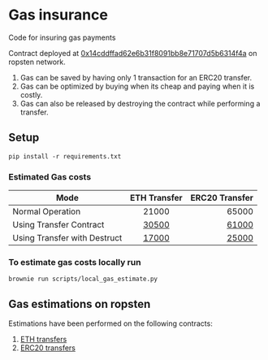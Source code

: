 # Gas insurance
Code for insuring gas payments


Contract deployed at [0x14cddffad62e6b31f8091bb8e71707d5b6314f4a](https://ropsten.etherscan.io/address/0x14cddffad62e6b31f8091bb8e71707d5b6314f4a) on ropsten network.

1. Gas can be saved by having only 1 transaction for an ERC20 transfer.
2. Gas can be optimized by buying when its cheap and paying when it is costly.
3. Gas can also be released by destroying the contract while performing a transfer.

## Setup
```
pip install -r requirements.txt
```

### Estimated Gas costs

| Mode        | ETH Transfer           | ERC20 Transfer  |
| ------------- |:-------------:| -----:|
| Normal Operation      | 21000 | 65000 |
| Using Transfer Contract      | [30500](https://ropsten.etherscan.io/tx/0x2eef3e445784a9e15f02f5587ac528b1c701fe35ebce81dfa46e450efdfe1ee4)      |   [61000](https://ropsten.etherscan.io/tx/0x03a47fbada036c739210ff3318333c3aef1acc53211d6bc051fb2eed45d255a1) |
| Using Transfer with Destruct | [17000](https://ropsten.etherscan.io/tx/0xe382bf477e23724238ef7cbcb1cac36c8f116284edd4c11bbbc4454e6d00e12f)      |   [25000](https://ropsten.etherscan.io/tx/0xb00a5f84ddab798dc25272ceb76cb6973e37d6146f1b6ac87812b972fb1055b9) |

### To estimate gas costs locally run

```
brownie run scripts/local_gas_estimate.py
```

## Gas estimations on ropsten 
Estimations have been performed on the following contracts:

1. [ETH transfers](https://ropsten.etherscan.io/address/0x12288d4715e505898f94faa82dc175e02121dd93)
2. [ERC20 transfers](https://ropsten.etherscan.io/address/0xafb5ca57b19cae1006c76e1b5bfb7fe425f4b5ad)